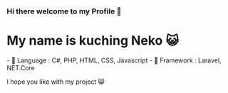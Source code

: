 ### Hi there welcome to my Profile 👋
<h1> My name is kuching Neko 😺</h1>
- 🚕 Language : C#, PHP, HTML, CSS, Javascript
- 🚗 Framework : Laravel, NET.Core

I hope you like with my project 😸
